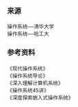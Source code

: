 ### 来源

    操作系统——清华大学
    操作系统——哈工大

### 参考资料

    《现代操作系统》
    《操作系统导论》
    《深入理解计算机系统》
    《操作系统45讲》
    《深度探索嵌入式操作系统》